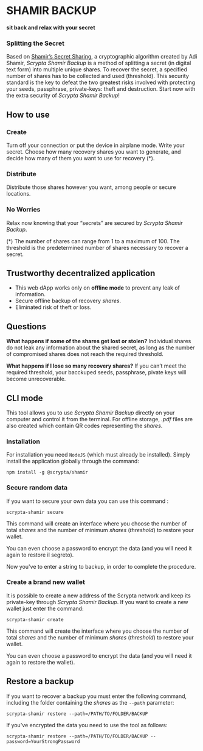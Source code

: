 # SHAMIR BACKUP
**sit back and relax with your secret**

### Splitting the Secret

Based on [Shamir’s Secret Sharing](https://en.wikipedia.org/wiki/Shamir's_Secret_Sharing), a cryptographic algorithm created by Adi Shamir, *Scrypta Shamir Backup* is a method of splitting a secret (in digital text form) into multiple unique shares. To recover the secret, a specified number of shares has to be collected and used (threshold). This security standard is the key to defeat the two greatest risks involved with protecting your seeds, passphrase, private-keys: theft and destruction. Start now with the extra security of *Scrypta Shamir Backup*!

## How to use

### Create
Turn off your connection or put the device in airplane mode. Write your secret. Choose how many recovery shares you want to generate, and decide how many of them you want to use for recovery (*).

### Distribute
Distribute those shares however you want, among people or secure locations.

### No Worries
Relax now knowing that your “secrets” are secured by *Scrypta Shamir Backup*.

(*) The number of shares can range from 1 to a maximum of 100. 
The threshold is the predetermined number of shares necessary to recover a secret.


## Trustworthy decentralized application

- This web dApp works only on **offline mode** to prevent any leak of information. 
- Secure offline backup of recovery *shares*.
- Eliminated risk of theft or loss.

## Questions

**What happens if some of the shares get lost or stolen?**
Individual shares do not leak any information about the shared secret, as long as the number of compromised shares does not reach the required threshold.

**What happens if I lose so many recovery shares?**
If you can’t meet the required threshold, your bacckuped seeds, passphrase, pivate keys will become unrecoverable.

## CLI mode

This tool allows you to use *Scrypta Shamir Backup* directly on your computer and control it from the terminal. For offline storage, *.pdf* files are also created which contain QR codes representing the *shares*.

### Installation

For installation you need `NodeJS` (which must already be installed). Simply install the application globally through the command:
```
npm install -g @scrypta/shamir
```
### Secure random data

If you want to secure your own data you can use this command :
```
scrypta-shamir secure
```
This command will create an interface where you choose the number of total *shares* and the number of minimum *shares* (*threshold*) to restore your wallet.

You can even choose a password to encrypt the data (and you will need it again to restore il segreto).

Now you've to enter a string to backup, in order to complete the procedure.

### Create a brand new wallet
It is possible to create a new address of the Scrypta network and keep its private-key through *Scrypta Shamir Backup*. If you want to create a new wallet just enter the command:
```
scrypta-shamir create
```
This command will create the interface where you choose the number of total *shares* and the number of minimum *shares* (*threshold*) to restore your wallet.

You can even choose a password to encrypt the data (and you will need it again to restore the wallet).

## Restore a backup

If you want to recover a backup you must enter the following command, including the folder containing the *shares* as the `--path` parameter:

 ```
scrypta-shamir restore --path=/PATH/TO/FOLDER/BACKUP 
```

If you've encrypted the data you need to use the tool as follows:

```
scrypta-shamir restore --path=/PATH/TO/FOLDER/BACKUP --password=YourStrongPassword
```